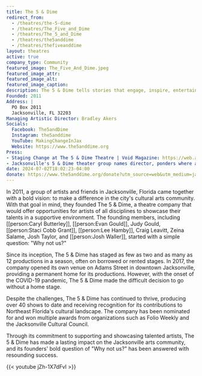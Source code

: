 ```yaml
---
title: The 5 & Dime
redirect_from: 
  - /theatres/the-5-dime
  - /theatres/The_Five_and_Dime
  - /theatres/The_5_and_Dime
  - /theatres/the5anddime
  - /theatres/thefiveanddime
layout: theatres
active: true
company_type: Community
featured_image: The_Five_And_Dime.jpeg
featured_image_attr:
featured_image_alt:
featured_image_caption:
description: The 5 & Dime tells stories that engage, inspire, entertain, and challenge audiences, nurturing a rich artistic culture in Jacksonville.
Founded: 2011
Address: |
  PO Box 2011
  Jacksonville, FL 32203
Managing Artistic Director: Bradley Akers
Socials:
  Facebook: The5andDime
  Instagram: the5anddime
  YouTube: MakingChangeInJax
  Website: https://www.the5anddime.org
Press:
- Staging Change at The 5 & Dime Theatre | Void Magazine: https://web.archive.org/web/20201024211109/https://voidlive.com/staging-change-5-dime-theatre/
- Jacksonville's 5 & Dime theater group names director, ponders where and when next shows will be | Florida Times-Union: https://www.jacksonville.com/story/entertainment/theater/2021/02/02/jacksonvilles-5-dime-theater-group-names-director-ponders-shows/4337544001/
date: 2024-07-02T18:02:23-04:00
donate: https://www.the5anddime.org/donate?utm_source=web&utm_medium=jaxplays&utm_campaign=donate_btn
---
```


In 2011, a group of artists and friends in Jacksonville, Florida came together with a bold vision: to make a difference in the city's cultural arts community. With that goal in mind, they founded The 5 & Dime, a theatre company that would offer opportunities for artists of all disciplines to showcase their talents in a supportive environment. The founding members, including [[person:Caryl Butterley]], [[person:Evan Gould]], Judy Gould, [[person:Staci Cobb Grant]], [[person:Lee Hamby]], Craig Leavitt, Zeina Salame, Josh Taylor, and [[person:Josh Waller]], started with a simple question: "Why not us?"

Since its inception, The 5 & Dime has staged as few as two and as many as 12 productions in a season, often on borrowed or rented stages. In 2017, the company opened its own venue on Adams Street in downtown Jacksonville, providing a permanent home for its productions. However, with the onset of the COVID-19 pandemic, The 5 & Dime made the difficult decision to go without a home stage.

Despite the challenges, The 5 & Dime has continued to thrive, producing over 40 shows to date and receiving recognition for its contributions to Northeast Florida's cultural landscape. The company has been nominated for and won multiple awards from organizations such as Folio Weekly and the Jacksonville Cultural Council.

Through its commitment to supporting and showcasing talented artists, The 5 & Dime has made a lasting impact on the Jacksonville arts community, and its founders' bold question of "Why not us?" has been answered with resounding success.

{{< youtube jZh-1X7dFvI >}}

<!-- https://www.abouttheartists.com/production_companies/13527-the-5-and-dime-theatre-co-jacksonville-fl -->
